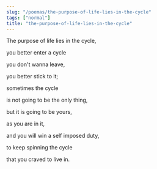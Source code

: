 ```yaml
---
slug: "/poemas/the-purpose-of-life-lies-in-the-cycle"
tags: ["normal"]
title: "the-purpose-of-life-lies-in-the-cycle"
---
```

The purpose of life lies in the cycle,

you better enter a cycle

you don't wanna leave,

you better stick to it;

sometimes the cycle

is not going to be the only thing,

but it is going to be yours,

as you are in it,

and you will win a self imposed duty,

to keep spinning the cycle

that you craved to live in.